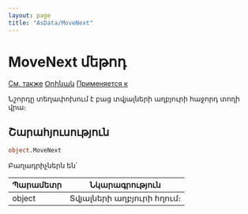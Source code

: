 ```yaml
---
layout: page
title: "AsData/MoveNext"
---
```



# MoveNext մեթոդ
 
[См. также](../Asdata.md) [Օրինակ](../../Examples/E_AsData.html) [Применяется к](../Asdata.md)

Նշորդը տեղափոխում է բաց տվյալների աղբյուրի հաջորդ տողի վրա։ 

## Շարահյուսություն

``` vb
object.MoveNext
```
Բաղադրիչներն են՝


| Պարամետր | Նկարագրություն |
|--|--|
| object| Տվյալների աղբյուրի հղում։ |

